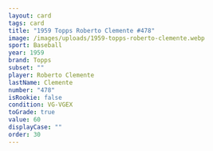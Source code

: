 ```yaml
---
layout: card
tags: card
title: "1959 Topps Roberto Clemente #478"
image: /images/uploads/1959-topps-roberto-clemente.webp
sport: Baseball
year: 1959
brand: Topps
subset: ""
player: Roberto Clemente
lastName: Clemente
number: "478"
isRookie: false
condition: VG-VGEX
toGrade: true
value: 60
displayCase: ""
order: 30
---
```

